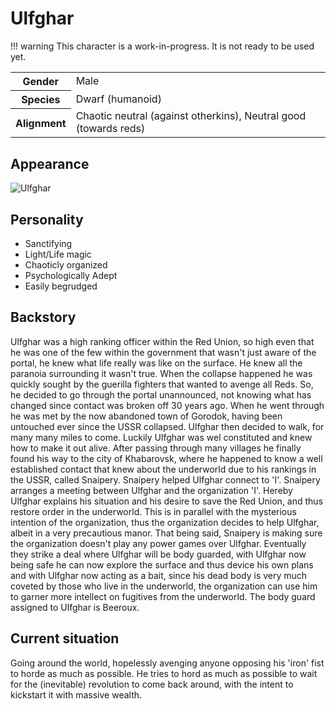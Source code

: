 # Ulfghar

!!! warning
    This character is a work-in-progress. It is not ready to be used yet.

<table>
  <tr>
    <th>Gender</th>
    <td>Male</td>
  </tr>
  <tr>
    <th>Species</th>
    <td>Dwarf (humanoid)</td>
  </tr>
  <tr>
    <th>Alignment</th>
    <td>Chaotic neutral (against otherkins), Neutral good (towards reds)</td>
  </tr>
</table>

## Appearance
![Ulfghar](https://media-waterdeep.cursecdn.com/avatars/thumbnails/6/371/420/618/636272706155064423.png)

## Personality
*  Sanctifying
*  Light/Life magic
*  Chaoticly organized
*  Psychologically Adept
*  Easily begrudged

## Backstory
Ulfghar was a high ranking officer within the Red Union, so high even that he was one of the few within the government that wasn't just aware of the portal, he knew what life really was like on the surface. He knew all the paranoia surrounding it wasn't true. When the collapse happened he was quickly sought by the guerilla fighters that wanted to avenge all Reds. So, he decided to go through the portal unannounced, not knowing what has changed since contact was broken off 30 years ago.
	When he went through he was met by the now abandoned town of Gorodok, having been untouched ever since the USSR collapsed. Ulfghar then decided to walk, for many many miles to come. Luckily Ulfghar was wel constituted and knew how to make it out alive. After passing through many villages he finally found his way to the city of Khabarovsk, where he happened to know a well established contact that knew about the underworld due to his rankings in the USSR, called Snaipery. Snaipery helped Ulfghar connect to 'I'.
	Snaipery arranges a meeting between Ulfghar and the organization 'I'. Hereby Ulfghar explains his situation and his desire to save the Red Union, and thus restore order in the underworld. This is in parallel with the mysterious intention of the organization, thus the organization decides to help Ulfghar, albeit in a very precautious manor. That being said, Snaipery is making sure the organization doesn't play any power games over Ulfghar. Eventually they strike a deal where Ulfghar will be body guarded, with Ulfghar now being safe he can now explore the surface and thus device his own plans and with Ulfghar now acting as a bait, since his dead body is very much coveted by those who live in the underworld, the organization can use him to garner more intellect on fugitives from the underworld.
  The body guard assigned to Ulfghar is Beeroux.

## Current situation
Going around the world, hopelessly avenging anyone opposing his 'iron' fist to horde as much as possible. He tries to hord as much as possible to wait for the (inevitable) revolution to come back around, with the intent to kickstart it with massive wealth.
